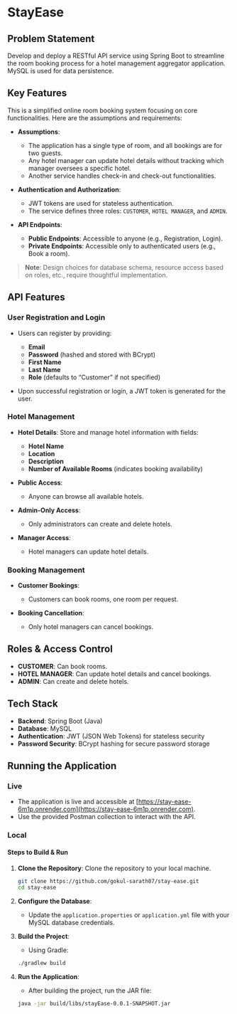 # StayEase

## Problem Statement
Develop and deploy a RESTful API service using Spring Boot to streamline the room booking process for a hotel management aggregator application. MySQL is used for data persistence.

## Key Features
This is a simplified online room booking system focusing on core functionalities. Here are the assumptions and requirements:

- **Assumptions**:
    - The application has a single type of room, and all bookings are for two guests.
    - Any hotel manager can update hotel details without tracking which manager oversees a specific hotel.
    - Another service handles check-in and check-out functionalities.

- **Authentication and Authorization**:
    - JWT tokens are used for stateless authentication.
    - The service defines three roles: `CUSTOMER`, `HOTEL MANAGER`, and `ADMIN`.

- **API Endpoints**:
    - **Public Endpoints**: Accessible to anyone (e.g., Registration, Login).
    - **Private Endpoints**: Accessible only to authenticated users (e.g., Book a room).

> **Note**: Design choices for database schema, resource access based on roles, etc., require thoughtful implementation.

## API Features

### User Registration and Login
- Users can register by providing:
    - **Email**
    - **Password** (hashed and stored with BCrypt)
    - **First Name**
    - **Last Name**
    - **Role** (defaults to “Customer” if not specified)

- Upon successful registration or login, a JWT token is generated for the user.

### Hotel Management
- **Hotel Details**: Store and manage hotel information with fields:
    - **Hotel Name**
    - **Location**
    - **Description**
    - **Number of Available Rooms** (indicates booking availability)

- **Public Access**:
    - Anyone can browse all available hotels.

- **Admin-Only Access**:
    - Only administrators can create and delete hotels.

- **Manager Access**:
    - Hotel managers can update hotel details.

### Booking Management
- **Customer Bookings**:
    - Customers can book rooms, one room per request.

- **Booking Cancellation**:
    - Only hotel managers can cancel bookings.

## Roles & Access Control
- **CUSTOMER**: Can book rooms.
- **HOTEL MANAGER**: Can update hotel details and cancel bookings.
- **ADMIN**: Can create and delete hotels.

## Tech Stack
- **Backend**: Spring Boot (Java)
- **Database**: MySQL
- **Authentication**: JWT (JSON Web Tokens) for stateless security
- **Password Security**: BCrypt hashing for secure password storage

## Running the Application

### Live

- The application is live and accessible at [https://stay-ease-6m1p.onrender.com](https://stay-ease-6m1p.onrender.com).
-  Use the provided Postman collection to interact with the API.

### Local

#### Steps to Build & Run

1. **Clone the Repository**: Clone the repository to your local machine.
    ```bash
    git clone https://github.com/gokul-sarath07/stay-ease.git
    cd stay-ease
    ```

2. **Configure the Database**:
    - Update the `application.properties` or `application.yml` file with your MySQL database credentials.


3. **Build the Project**:
    - Using Gradle:
    ```bash
    ./gradlew build
    ```

4. **Run the Application**:
    - After building the project, run the JAR file:
   ```bash
   java -jar build/libs/stayEase-0.0.1-SNAPSHOT.jar
   ```